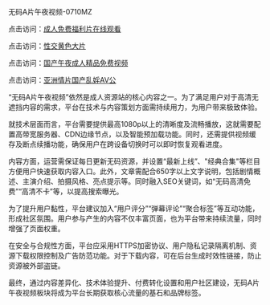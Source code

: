 无码A片午夜视频-0710MZ

点击访问：<a href="https://heiliaoll4qsx.pages.dev">成人免费福利片在线观看</a>

点击访问：<a href="https://heiliaowzu4ur.pages.dev">性交黄色大片</a>

点击访问：<a href="https://heiliaoxwd5i8.pages.dev">国产午夜成人精品免费视频</a>

点击访问：<a href="https://heiliaozj3tjd.pages.dev">亚洲情片国产乱婬AV公</a>

“无码A片午夜视频”依然是成人资源站的核心内容之一。为了满足用户对于高清无遮挡内容的需求，平台在技术与内容策划方面需持续用力，为用户带来极致体验。

就技术层面而言，平台需要提供最高1080p以上的清晰度及流畅播放，这就需要配置高带宽服务器、CDN边缘节点，以及智能预加载功能。同时，还需提供视频缓存及断点续播功能，确保用户在跨设备切换时可以即时恢复观看进度。

内容方面，运营需保证每日更新无码资源，并设置“最新上线”、"经典合集"等栏目方便用户快速获取内容入口。此外，文章需配合650字以上文字说明，包括剧情概述、主演介绍、拍摄风格、亮点提示等。同时融入SEO关键词，如“无码高清免费”“高清不卡”等，以提高搜索曝光。

为了提升用户黏性，平台建议加入“用户评分”“弹幕评论”“聚合标签”等互动功能，形成社区氛围。用户参与产生的内容不仅丰富页面，也为平台带来持续流量，同时增强了页面权重。

在安全与合规性方面，平台应采用HTTPS加密协议、用户隐私记录隔离机制、资源下载权限控制及广告防范功能。对于下载内容，可在后台生成时效性链接，防止资源被外部盗链。

最终，通过内容差异化、技术体验提升、付费转化设置和用户社区建设，无码A片午夜视频板块将成为平台长期获取核心流量的基石和品牌标签。

<span style="display:none;">[Canonical link]( https://github.com/uhh295345/ribennn7605)</span>
